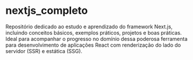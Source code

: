 # nextjs_completo
Repositório dedicado ao estudo e aprendizado do framework Next.js, incluindo conceitos básicos, exemplos práticos, projetos e boas práticas. Ideal para acompanhar o progresso no domínio dessa poderosa ferramenta para desenvolvimento de aplicações React com renderização do lado do servidor (SSR) e estática (SSG).
